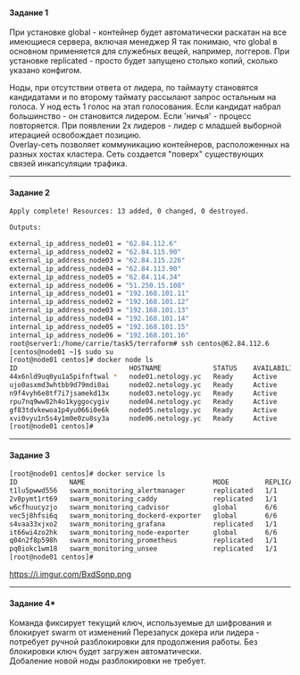 <h4> Задание 1 </h4>

При установке global - контейнер будет автоматически раскатан на все имеющиеся сервера, включая менеджер 
Я так понимаю, что global в основном применяется для служебных вещей, например, логгеров.
При установке replicated - просто будет запущено столько копий, сколько указано конфигом. 
<br>

Ноды, при отсутствии ответа от лидера, по таймауту становятся кандидатами и по второму таймату рассылают запрос остальным на голоса. У нод есть 1 голос на этап голосования. Если кандидат набрал большинство - он становится лидером. 
Если 'ничья' - процесс повторяется. 
При появлении 2х лидеров - лидер с младшей выборной итерацией освобождает позицию. 
<br>
Overlay-сеть позволяет коммуникацию контейнеров, расположенных на разных хостах кластера. Сеть создается "поверх" существующих связей инкапсуляции трафика. 

<hr>
<h4> Задание 2 </h4>

```bash
Apply complete! Resources: 13 added, 0 changed, 0 destroyed.

Outputs:

external_ip_address_node01 = "62.84.112.6"
external_ip_address_node02 = "62.84.115.90"
external_ip_address_node03 = "62.84.115.226"
external_ip_address_node04 = "62.84.113.90"
external_ip_address_node05 = "62.84.114.34"
external_ip_address_node06 = "51.250.15.108"
internal_ip_address_node01 = "192.168.101.11"
internal_ip_address_node02 = "192.168.101.12"
internal_ip_address_node03 = "192.168.101.13"
internal_ip_address_node04 = "192.168.101.14"
internal_ip_address_node05 = "192.168.101.15"
internal_ip_address_node06 = "192.168.101.16"
root@server1:/home/carrie/task5/terraform# ssh centos@62.84.112.6
[centos@node01 ~]$ sudo su
[root@node01 centos]# docker node ls 
ID                            HOSTNAME             STATUS    AVAILABILITY   MANAGER STATUS   ENGINE VERSION
44x6nld9uq0yu1a5pifnftwal *   node01.netology.yc   Ready     Active         Leader           20.10.11
ujo0asxmd3whtbb9d79mdi0ai     node02.netology.yc   Ready     Active         Reachable        20.10.11
n9f4vyh6e8tf7i7jsamekd13x     node03.netology.yc   Ready     Active         Reachable        20.10.11
rpu7nq9ww82h4o1kyggocygiv     node04.netology.yc   Ready     Active                          20.10.11
gf83tdvkewoa1p4yu066i0e6k     node05.netology.yc   Ready     Active                          20.10.11
xvi0vyu1n5s4y1m0e0zu8sy3a     node06.netology.yc   Ready     Active                          20.10.11
[root@node01 centos]# 
```
<hr>
<h4> Задание 3 </h4>

```bash
[root@node01 centos]# docker service ls
ID             NAME                                MODE         REPLICAS   IMAGE                                          PORTS
t1lu5pwwd556   swarm_monitoring_alertmanager       replicated   1/1        stefanprodan/swarmprom-alertmanager:v0.14.0    
2v8pymt1rt69   swarm_monitoring_caddy              replicated   1/1        stefanprodan/caddy:latest                      *:3000->3000/tcp, *:9090->9090/tcp, *:9093-9094->9093-9094/tcp
w6cfhuucyzjo   swarm_monitoring_cadvisor           global       6/6        google/cadvisor:latest                         
vec5j8hfsi6q   swarm_monitoring_dockerd-exporter   global       6/6        stefanprodan/caddy:latest                      
s4vaa33xjxo2   swarm_monitoring_grafana            replicated   1/1        stefanprodan/swarmprom-grafana:5.3.4           
it66wi4zo2hk   swarm_monitoring_node-exporter      global       6/6        stefanprodan/swarmprom-node-exporter:v0.16.0   
q04n2f8p598h   swarm_monitoring_prometheus         replicated   1/1        stefanprodan/swarmprom-prometheus:v2.5.0       
pq0iokc1wm18   swarm_monitoring_unsee              replicated   1/1        cloudflare/unsee:v0.8.0                        
[root@node01 centos]# 
```
https://i.imgur.com/BxdSonp.png

<hr>
<h4> Задание 4* </h4>

Команда фиксирует текущий ключ, используемые дл шифрования и блокирует swarm от изменений
Перезапуск докера или лидера - потребует ручной разблокировки для продолжения работы. Без блокировки ключ будет загружен автоматически. <br>
Добаление новой ноды разблокировки не требует. 



